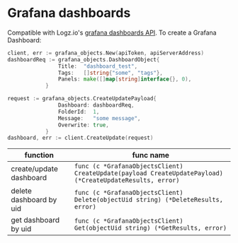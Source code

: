 # Grafana dashboards

Compatible with Logz.io's [grafana dashboards API](https://docs.logz.io/api/#operation/createDashboard).
To create a Grafana Dashboard:

```go
client, err := grafana_objects.New(apiToken, apiServerAddress)
dashboardReq := grafana_objects.DashboardObject{
                Title:  "dashboard_test",
                Tags:   []string{"some", "tags"},
                Panels: make([]map[string]interface{}, 0),
            }

request := grafana_objects.CreateUpdatePayload{
                Dashboard: dashboardReq,
                FolderId:  1,
                Message:   "some message",
                Overwrite: true,
            }
dashboard, err := client.CreateUpdate(request)
```

| function                | func name                                                                                                |
|-------------------------|----------------------------------------------------------------------------------------------------------|
| create/update dashboard | `func (c *GrafanaObjectsClient) CreateUpdate(payload CreateUpdatePayload) (*CreateUpdateResults, error)` |
| delete dashboard by uid | `func (c *GrafanaObjectsClient) Delete(objectUid string) (*DeleteResults, error)`                        |
| get dashboard by uid    | `func (c *GrafanaObjectsClient) Get(objectUid string) (*GetResults, error)`                              |